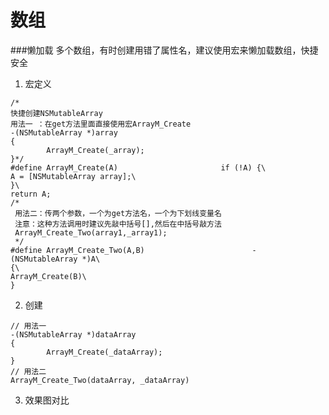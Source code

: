 # 数组
###懒加载
    多个数组，有时创建用错了属性名，建议使用宏来懒加载数组，快捷安全
    
1. 宏定义
```objc
/* 
快捷创建NSMutableArray
用法一 ：在get方法里面直接使用宏ArrayM_Create
-(NSMutableArray *)array
{
        ArrayM_Create(_array);
}*/
#define ArrayM_Create(A)                       if (!A) {\
A = [NSMutableArray array];\
}\
return A;
/*
 用法二：传两个参数，一个为get方法名，一个为下划线变量名
 注意：这种方法调用时建议先敲中括号[],然后在中括号敲方法
 ArrayM_Create_Two(array1,_array1);
 */
#define ArrayM_Create_Two(A,B)                        - (NSMutableArray *)A\
{\
ArrayM_Create(B)\
}
```
2. 创建
```objc
// 用法一
-(NSMutableArray *)dataArray
{
        ArrayM_Create(_dataArray);
}
// 用法二
ArrayM_Create_Two(dataArray, _dataArray)
```
3. 效果图对比